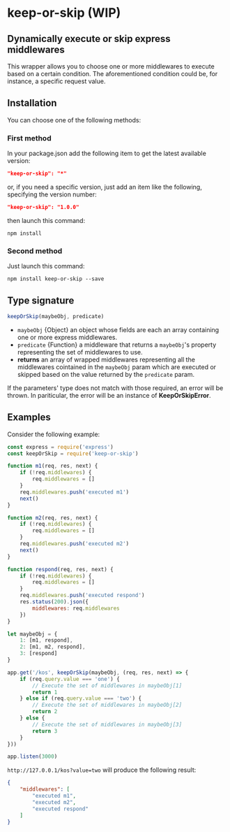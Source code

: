 # keep-or-skip (WIP)

## Dynamically execute or skip express middlewares

This wrapper allows you to choose one or more middlewares to execute based on a
certain condition. The aforementioned condition could be, for instance, a
specific request value.

## Installation

You can choose one of the following methods:

### First method

In your package.json add the following item to get the latest available version:

```json
"keep-or-skip": "*"
```

or, if you need a specific version, just add an item like the following,
specifying the version number:

```json
"keep-or-skip": "1.0.0"
```

then launch this command:

```console
npm install
```

### Second method

Just launch this command:

```console
npm install keep-or-skip --save
```

## Type signature

```javascript
keepOrSkip(maybeObj, predicate)
```

- `maybeObj` {Object} an object whose fields are each an array containing one or
more express middlewares.
- `predicate` {Function} a middleware that returns a `maybeObj`'s property 
representing the set of middlewares to use.
- **returns** an array of wrapped middlewares representing all the middlewares
cointained in the `maybeObj` param which are executed or skipped based on the
value returned by the `predicate` param.

If the parameters' type does not match with those required, an error will be
thrown. In pariticular, the error will be an instance of **KeepOrSkipError**.

## Examples

Consider the following example:

```javascript
const express = require('express')
const keepOrSkip = require('keep-or-skip')

function m1(req, res, next) {
    if (!req.middlewares) {
        req.middlewares = []
    }
    req.middlewares.push('executed m1')
    next()
}

function m2(req, res, next) {
    if (!req.middlewares) {
        req.middlewares = []
    }
    req.middlewares.push('executed m2')
    next()
}

function respond(req, res, next) {
    if (!req.middlewares) {
        req.middlewares = []
    }
    req.middlewares.push('executed respond')
    res.status(200).json({
        middlewares: req.middlewares
    })
}

let maybeObj = {
    1: [m1, respond],
    2: [m1, m2, respond],
    3: [respond]
}

app.get('/kos', keepOrSkip(maybeObj, (req, res, next) => {
    if (req.query.value === 'one') {
        // Execute the set of middlewares in maybeObj[1]
        return 1
    } else if (req.query.value === 'two') {
        // Execute the set of middlewares in maybeObj[2]
        return 2
    } else {
        // Execute the set of middlewares in maybeObj[3]
        return 3
    }
}))

app.listen(3000)
```

`http://127.0.0.1/kos?value=two` will produce the following result:

```json
{
    "middlewares": [
        "executed m1",
        "executed m2",
        "executed respond"
    ]
}
```